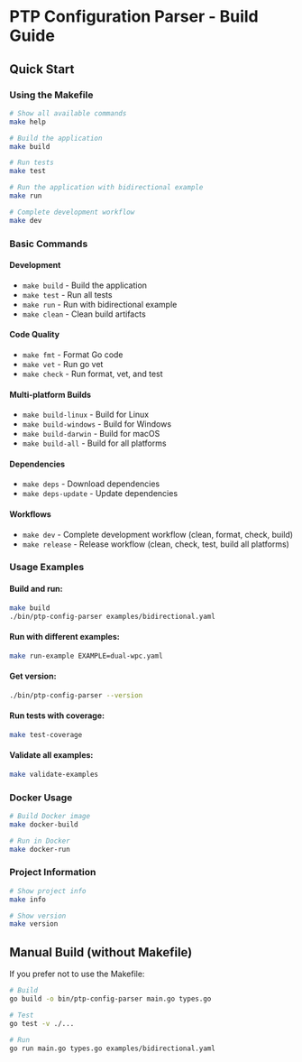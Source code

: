 # PTP Configuration Parser - Build Guide

## Quick Start

### Using the Makefile

```bash
# Show all available commands
make help

# Build the application
make build

# Run tests
make test

# Run the application with bidirectional example
make run

# Complete development workflow
make dev
```

### Basic Commands

#### Development
- `make build` - Build the application
- `make test` - Run all tests
- `make run` - Run with bidirectional example
- `make clean` - Clean build artifacts

#### Code Quality
- `make fmt` - Format Go code
- `make vet` - Run go vet
- `make check` - Run format, vet, and test

#### Multi-platform Builds
- `make build-linux` - Build for Linux
- `make build-windows` - Build for Windows  
- `make build-darwin` - Build for macOS
- `make build-all` - Build for all platforms

#### Dependencies
- `make deps` - Download dependencies
- `make deps-update` - Update dependencies

#### Workflows
- `make dev` - Complete development workflow (clean, format, check, build)
- `make release` - Release workflow (clean, check, test, build all platforms)

### Usage Examples

#### Build and run:
```bash
make build
./bin/ptp-config-parser examples/bidirectional.yaml
```

#### Run with different examples:
```bash
make run-example EXAMPLE=dual-wpc.yaml
```

#### Get version:
```bash
./bin/ptp-config-parser --version
```

#### Run tests with coverage:
```bash
make test-coverage
```

#### Validate all examples:
```bash
make validate-examples
```

### Docker Usage

```bash
# Build Docker image
make docker-build

# Run in Docker
make docker-run
```

### Project Information

```bash
# Show project info
make info

# Show version
make version
```

## Manual Build (without Makefile)

If you prefer not to use the Makefile:

```bash
# Build
go build -o bin/ptp-config-parser main.go types.go

# Test  
go test -v ./...

# Run
go run main.go types.go examples/bidirectional.yaml
```